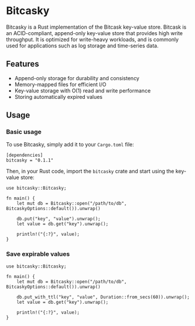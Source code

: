 # Bitcasky

Bitcasky is a Rust implementation of the Bitcask key-value store. Bitcask is an ACID-compliant, append-only key-value store that provides high write throughput. It is optimized for write-heavy workloads, and is commonly used for applications such as log storage and time-series data.

## Features

- Append-only storage for durability and consistency
- Memory-mapped files for efficient I/O
- Key-value storage with O(1) read and write performance
- Storing automatically expired values

## Usage

### Basic usage

To use Bitcasky, simply add it to your `Cargo.toml` file:

```
[dependencies]
bitcasky = "0.1.1"

```

Then, in your Rust code, import the `bitcasky` crate and start using the key-value store:

```
use bitcasky::Bitcasky;

fn main() {
    let mut db = Bitcasky::open("/path/to/db", BitcaskyOptions::default()).unwrap()

    db.put("key", "value").unwrap();
    let value = db.get("key").unwrap();

    println!("{:?}", value);
}
```

### Save expirable values

```
use bitcasky::Bitcasky;

fn main() {
    let mut db = Bitcasky::open("/path/to/db", BitcaskyOptions::default()).unwrap()

    db.put_with_ttl("key", "value", Duration::from_secs(60)).unwrap();
    let value = db.get("key").unwrap();

    println!("{:?}", value);
}
```

